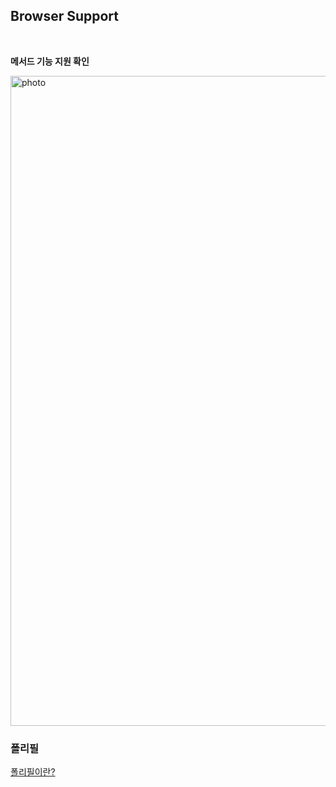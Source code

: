 ## Browser Support

<br>

**메서드 기능 지원 확인**

<img width="1040" alt="photo" src="https://user-images.githubusercontent.com/114131063/231318097-00e89fe8-f721-4daf-919f-ab80532f9773.png">

<br>

### 폴리필 

[폴리필이란?](https://despiteallthat.tistory.com/187)